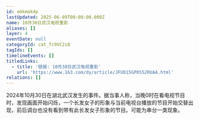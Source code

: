 ```yaml
---
id: emkmak4p
lastUpdated: 2025-06-09T00:00:00.000Z
name: 10月30日武汉电视重影
aliases: []
layer: 4
eventDate: null
categoryId: cat_fc9VC2z8
tagIds: []
timelineEvents: []
titledLinks:
  - title: '链接: 10月30日武汉电视重影'
    url: 'https://www.163.com/dy/article/JFUD15GP0552RUAA.html'
relations: []
---
```

2024年10月30日在湖北武汉发生的事件。据当事人称，当晚0时在看电视节目时，发现画面开始闪烁，一个长发女子的形象与当前电视台播放的节目开始交替出现，前后调台也没有看到带有此长发女子形象的节目。可能为串台一类现象。
